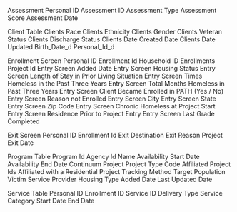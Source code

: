 Assessment
Personal ID
Assessment ID
Assessment Type
Assessment Score
Assessment Date

Client Table
Clients Race
Clients Ethnicity
Clients Gender
Clients Veteran Status
Clients Discharge Status
Clients Date Created Date
Clients Date Updated
Birth_Date_d
Personal_Id_d

Enrollment Screen
Personal ID
Enrollment Id
Household ID
Enrollments Project Id
Entry Screen Added Date
Entry Screen Housing Status
Entry Screen Length of Stay in Prior Living Situation
Entry Screen Times Homeless in the Past Three Years
Entry Screen Total Months Homeless in Past Three Years
Entry Screen Client Became Enrolled in PATH (Yes / No)
Entry Screen Reason not Enrolled
Entry Screen City
Entry Screen State
Entry Screen Zip Code
Entry Screen Chronic Homeless at Project Start
Entry Screen Residence Prior to Project Entry
Entry Screen Last Grade Completed

Exit Screen
Personal ID
Enrollment Id
Exit Destination
Exit Reason
Project Exit Date

Program Table
Program Id
Agency Id
Name
Availability Start Date
Availability End Date
Continuum Project
Project Type Code
Affiliated Project Ids
Affiliated with a Residential Project
Tracking Method
Target Population
Victim Service Provider
Housing Type
Added Date
Last Updated Date

Service Table
Personal ID
Enrollment ID
Service ID
Delivery Type
Service Category
Start Date
End Date
